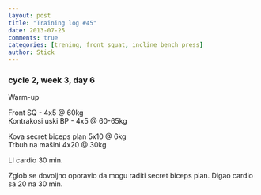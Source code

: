 ```yaml
---
layout: post
title: "Training log #45"
date: 2013-07-25
comments: true
categories: [trening, front squat, incline bench press]
author: Stick
---
```


### cycle 2, week 3, day 6 

Warm-up   

Front SQ - 4x5 @ 60kg  
Kontrakosi uski BP - 4x5 @ 60-65kg   

Kova secret biceps plan 5x10 @ 6kg  
Trbuh na mašini 4x20 @ 30kg   

LI cardio 30 min.  

Zglob se dovoljno oporavio da mogu raditi secret biceps plan. Digao cardio sa 20 na 30 min.